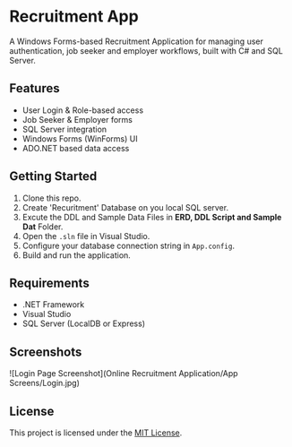 # Recruitment App

A Windows Forms-based Recruitment Application for managing user authentication, job seeker and employer workflows, built with C# and SQL Server.

## Features
- User Login & Role-based access
- Job Seeker & Employer forms
- SQL Server integration
- Windows Forms (WinForms) UI
- ADO.NET based data access

## Getting Started
1. Clone this repo.
2. Create 'Recuritment' Database on you local SQL server.
3. Excute the DDL and Sample Data Files in **ERD, DDL Script and Sample Dat** Folder.
4. Open the `.sln` file in Visual Studio.
5. Configure your database connection string in `App.config`.
6. Build and run the application.

## Requirements
- .NET Framework
- Visual Studio
- SQL Server (LocalDB or Express)

## Screenshots
![Login Page Screenshot](Online Recruitment Application/App Screens/Login.jpg)


## License
This project is licensed under the [MIT License](LICENSE).
